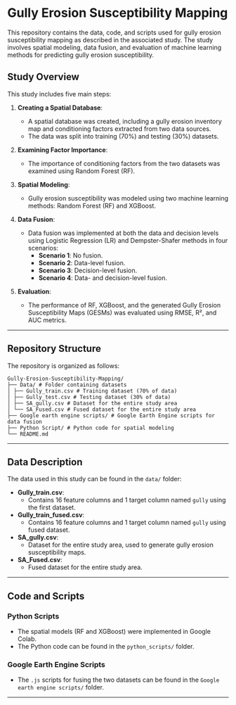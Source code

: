 # Gully Erosion Susceptibility Mapping

This repository contains the data, code, and scripts used for gully erosion susceptibility mapping as described in the associated study. The study involves spatial modeling, data fusion, and evaluation of machine learning methods for predicting gully erosion susceptibility.

## Study Overview
This study includes five main steps:

1. **Creating a Spatial Database**:
   - A spatial database was created, including a gully erosion inventory map and conditioning factors extracted from two data sources.
   - The data was split into training (70%) and testing (30%) datasets.

2. **Examining Factor Importance**:
   - The importance of conditioning factors from the two datasets was examined using Random Forest (RF).

3. **Spatial Modeling**:
   - Gully erosion susceptibility was modeled using two machine learning methods: Random Forest (RF) and XGBoost.

4. **Data Fusion**:
   - Data fusion was implemented at both the data and decision levels using Logistic Regression (LR) and Dempster-Shafer methods in four scenarios:
     - **Scenario 1**: No fusion.
     - **Scenario 2**: Data-level fusion.
     - **Scenario 3**: Decision-level fusion.
     - **Scenario 4**: Data- and decision-level fusion.

5. **Evaluation**:
   - The performance of RF, XGBoost, and the generated Gully Erosion Susceptibility Maps (GESMs) was evaluated using RMSE, R², and AUC metrics.

---

## Repository Structure
The repository is organized as follows:
```
Gully-Erosion-Susceptibility-Mapping/
├── Data/ # Folder containing datasets
│ ├── Gully_train.csv # Training dataset (70% of data)
│ ├── Gully_test.csv # Testing dataset (30% of data)
│ ├── SA_gully.csv # Dataset for the entire study area
│ └── SA_Fused.csv # Fused dataset for the entire study area
├── Google earth engine scripts/ # Google Earth Engine scripts for data fusion
├── Python Script/ # Python code for spatial modeling
└── README.md
```
---

## Data Description
The data used in this study can be found in the `data/` folder:
- **Gully_train.csv**:
  - Contains 16 feature columns and 1 target column named `gully` using the first dataset.
- **Gully_train_fused.csv**:
  - Contains 16 feature columns and 1 target column named `gully` using fused dataset.
- **SA_gully.csv**:
  - Dataset for the entire study area, used to generate gully erosion susceptibility maps.
- **SA_Fused.csv**:
  - Fused dataset for the entire study area.

---

## Code and Scripts
### Python Scripts
- The spatial models (RF and XGBoost) were implemented in Google Colab.
- The Python code can be found in the `python_scripts/` folder.

### Google Earth Engine Scripts
- The `.js` scripts for fusing the two datasets can be found in the `Google earth engine scripts/` folder.
---
